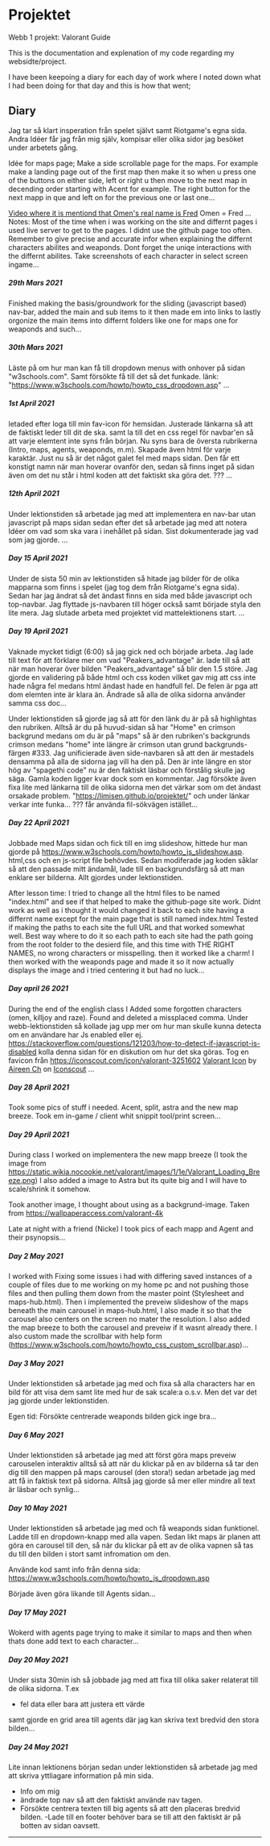 # Projektet
Webb 1 projekt: Valorant Guide

This is the documentation and explenation of my code regarding my websidte/project.

I have been keepoing a diary for each day of work where I noted down what I had been doing for that day and this is how that went;
## Diary

Jag tar så klart insperation från spelet självt samt Riotgame's egna sida.
Andra Idéer får jag från mig själv, kompisar eller olika sidor jag besöket under arbetets gång.

Idée for maps page;
Make a side scrollable page for the maps. For example make a landing page out of the first map then make it so when u press one of the buttons on either side, left or right u then move to the next map in decending order starting with Acent for example. The right button for the next mapp in que and left on for the previous one or last one...

[Video where it is mentiond that Omen's real name is Fred](https://www.youtube.com/watch?v=zh-8QBazLos&t=115s)
Omen = Fred
...
Notes:
Most of the time when i was working on the site and differnt pages i used live server to get to the pages. I didnt use the github page too often.
Remember to give precise and accurate infor when explaining the differnt characters abilites and weaponds. Dont forget the uniqe interactions with the differnt abilites.
Take screenshots of each character in select screen ingame...

##### 29th Mars 2021
Finished making the basis/groundwork for the sliding (javascript based) nav-bar, added the main and sub items to it then made em into links to lastly orgonize the main items into differnt folders like one for maps one for weaponds and such...

##### 30th Mars 2021
Läste på om hur man kan få till dropdown menus with onhover på sidan "w3schools.com". Samt försökte få till det så det funkade.
länk: "https://www.w3schools.com/howto/howto_css_dropdown.asp"
...
##### 1st April 2021
letaded efter loga till min fav-icon för hemsidan.
Justerade länkarna så att de faktiskt leder till dit de ska. 
samt la till det en css regel för navbar'en så att varje elemtent inte syns från början. Nu syns bara de översta rubrikerna (Intro, maps, agents, weaponds, m.m). Skapade även html för varje karaktär.
Just nu så är det något galet fel med maps sidan. Den får ett konstigt namn när man hoverar ovanför den, sedan så finns inget på sidan även om det nu står i html koden att det faktiskt ska göra det. ???
...
##### 12th April 2021
Under lektionstiden så arbetade jag med att implementera en nav-bar utan javascript på maps sidan sedan efter det så arbetade jag med att notera Idéer om vad som ska vara i inehållet på sidan.
Sist dokumenterade jag vad som jag gjorde. 
...
##### Day 15 April 2021
Under de sista 50 min av lektionstiden så hitade jag bilder för de olika mapparna som finns i spelet (jag tog dem från Riotgame's egna sida). Sedan har jag ändrat så det ändast finns en sida med både javascript och top-navbar. Jag flyttade js-navbaren till höger också samt började styla den lite mera. Jag slutade arbeta med projektet vid mattelektionens start.
...
##### Day 19 April 2021
Vaknade mycket tidigt (6:00) så jag gick ned och började arbeta.
Jag lade till text för att förklare mer om vad "Peakers_advantage" är.
lade till så att när man hoverar över bilden "Peakers_advantage" så blir den 1.5 störe.
Jag gjorde en validering på både html och css koden vilket gav mig att css inte hade några fel medans html ändast hade en handfull fel. De felen är pga att dom elemten inte är klara än.
Ändrade så alla de olika sidorna använder samma css doc...

Under lektionstiden så gjorde jag så att för den länk du är på så highlightas den rubriken. Alltså är du på huvud-sidan så har "Home" en crimson backgrund medans om du är på "maps" så är den rubriken's backgrunds crimson medans "home" inte längre är crimson utan grund backgrunds-färgen #333.
Jag unificierade även side-navbaren så att den är mestadels densamma på alla de sidorna jag vill ha den på.
Den är inte längre en stor hög av "spagethi code" nu är den faktiskt läsbar och förstålig skulle jag säga.
Gamla koden ligger kvar dock som en kommentar.
Jag försökte även fixa lite med länkarna till de olika sidorna men det värkar som om det ändast orsakade problem.
"https://limisen.github.io/projektet/" och under länkar verkar inte funka... ???
får använda fil-sökvägen istället...

##### Day 22 April 2021
Jobbade med Maps sidan och fick till en img slideshow, hittede hur man gjorde på https://www.w3schools.com/howto/howto_js_slideshow.asp. html,css och en js-script file behövdes.
Sedan modiferade jag koden såklar så att den passade mitt ändamål, lade till en backgrundsfärg så att man enklare ser bilderna. Allt gjordes under lektionstiden.

After lesson time:
I tried to change all the html files to be named "index.html" and see if that helped to make the github-page site work.
Didnt work as well as i thought it would changed it back to each site having a differnt name except for the main page that is still named index.html
Tested if making the paths to each site the full URL and that worked somewhat well.
Best way where to do it so each path to each site had the path going from the root folder to the desierd file, and this time with THE RIGHT NAMES, no wrong characters or misspelling.
then it worked like a charm!
I then worked with the weaponds page and made it so it now actually displays the image and i tried centering it but had no luck...

##### Day april 26 2021
During the end of the english class I Added some forgotten characters (omen, killjoy and raze). Found and deleted a missplaced comma.
Under webb-lektionstiden så kollade jag upp mer om hur man skulle kunna detecta om en användare har Js enabled eller ej.
https://stackoverflow.com/questions/121203/how-to-detect-if-javascript-is-disabled kolla denna sidan för en diskution om hur det ska göras.
Tog en favicon från https://iconscout.com/icon/valorant-3251602 
<a href="https://iconscout.com/icons/valorant" target="_blank">Valorant Icon</a> by <a href="https://iconscout.com/contributors/hellomille">Aireen Ch</a> on <a href="https://iconscout.com">Iconscout</a>
...
##### Day 28 April 2021
Took some pics of stuff i needed. Acent, split, astra and the new map breeze. Took em in-game / client whit snippit tool/print screen...

##### Day 29 April 2021
During class I worked on implementera the new mapp breeze (I took the image from https://static.wikia.nocookie.net/valorant/images/1/1e/Valorant_Loading_Breeze.png)
I also added a image to Astra but its quite big and I will have to scale/shrink it somehow.

Took another image, I thought about using as a backgrund-image. Taken from https://wallpaperaccess.com/valorant-4k 

Late at night with a friend (Nicke) I took pics of each mapp and Agent and their psynopsis...

##### Day 2 May 2021
I worked with Fixing some issues i had with differing saved instances of a couple of files due to me working on my home pc and not pushing those files and then pulling them down from the master point (Stylesheet and maps-hub.html).
Then i implemented the preveiw slideshow of the maps beneath the main carousel in maps-hub.html, I also made it so that the carousel also centers on the screen no mater the resolution. I also added the map breeze to both the carousel and preveiw if it wasnt already there.
I also custom made the scrollbar with help form (https://www.w3schools.com/howto/howto_css_custom_scrollbar.asp)...

##### Day 3 May 2021
Under lektionstiden så arbetade jag med och fixa så alla characters har en bild för att visa dem samt lite med hur de sak scale:a o.s.v. Men det var det jag gjorde under lektionstiden.

Egen tid:
Försökte centrerade weaponds bilden gick inge bra...

##### Day 6 May 2021
Under lektionstiden så arbetade jag med att först göra maps preveiw carouselen interaktiv alltså så att när du klickar på en av bilderna så tar den dig till den mappen på maps carousel (den stora!)
sedan arbetade jag med att få in faktisk text på sidorna. Alltså jag gjorde så mer eller mindre all text är läsbar och synlig...

##### Day 10 May 2021
Under lektionstiden så arbetade jag med och få weaponds sidan funktionel. Ladde till en dropdown-knapp med alla vapen. Sedan likt maps är planen att göra en carousel till den, så när du klickar på ett av de olika vapnen så tas du till den bilden i stort samt infromation om den.

Använde kod samt info från denna sida: https://www.w3schools.com/howto/howto_js_dropdown.asp 

Började även göra likande till Agents sidan...


##### Day 17 May 2021
Wokerd with agents page trying to make it similar to maps and then when thats done add text to each character...

##### Day 20 May 2021
Under sista 30min ish så jobbade jag med att fixa till olika saker relaterat till de olika sidorna. 
T.ex
- fel data eller bara att justera ett värde

samt gjorde en grid area till agents där jag kan skriva text bredvid den stora bilden...

##### Day 24 May 2021
Lite innan lektionens början sedan under lektionstiden så arbetade jag med att skriva yttliagare information på min sida.
- Info om mig 
- ändrade top nav så att den faktiskt använde nav tagen.
- Försökte centrera texten till big agents så att den placeras bredvid bilden.
-Lade till en footer behöver bara se till att den faktiskt är på botten av sidan oavsett.
------
